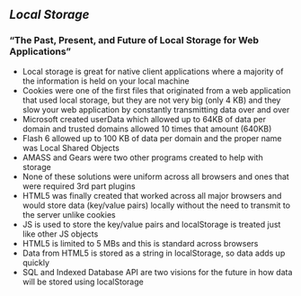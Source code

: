 ## ***Local Storage***

### “The Past, Present, and Future of Local Storage for Web Applications”
- Local storage is great for native client applications where a majority of the information is held on your local machine
- Cookies were one of the first files that originated from a web application that used local storage, but they are not very big (only 4 KB) and they slow your web application by constantly transmitting data over and over
- Microsoft created userData which allowed up to 64KB of data per domain and trusted domains allowed 10 times that amount (640KB)
- Flash 6 allowed up to 100 KB of data per domain and the proper name was Local Shared Objects
- AMASS and Gears were two other programs created to help with storage
- None of these solutions were uniform across all browsers and ones that were required 3rd part plugins
- HTML5 was finally created that worked across all major browsers and would store data (key/value pairs) locally without the need to transmit to the server unlike cookies
- JS is used to store the key/value pairs and localStorage is treated just like other JS objects
- HTML5 is limited to 5 MBs and this is standard across browsers
- Data from HTML5 is stored as a string in localStorage, so data adds up quickly
- SQL and Indexed Database API are two visions for the future in how data will be stored using localStorage
